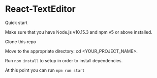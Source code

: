 # React-TextEditor


Quick start

Make sure that you have Node.js v10.15.3 and npm v5 or above installed.

Clone this repo

Move to the appropriate directory: cd <YOUR_PROJECT_NAME>.

Run `npm install` to setup in order to install dependencies.

At this point you can run `npm run start`
